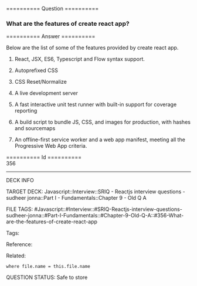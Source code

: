 ========== Question ==========  

### What are the features of create react app?  

========== Answer ==========  

Below are the list of some of the features provided by create react app.

1.  React, JSX, ES6, Typescript and Flow syntax support.

2.  Autoprefixed CSS

3.  CSS Reset/Normalize

4.  A live development server

5.  A fast interactive unit test runner with built-in support for coverage reporting

6.  A build script to bundle JS, CSS, and images for production, with hashes and sourcemaps

7.  An offline-first service worker and a web app manifest, meeting all the Progressive Web App criteria.

========== Id ==========  
356

---

DECK INFO

TARGET DECK: Javascript::Interview::SRIQ - Reactjs interview questions - sudheer jonna::Part I - Fundamentals::Chapter 9 - Old Q A

FILE TAGS: #Javascript::#Interview::#SRIQ-Reactjs-interview-questions-sudheer-jonna::#Part-I-Fundamentals::#Chapter-9-Old-Q-A::#356-What-are-the-features-of-create-react-app

Tags:

Reference:

Related:

```dataview
where file.name = this.file.name
```
QUESTION STATUS: Safe to store
